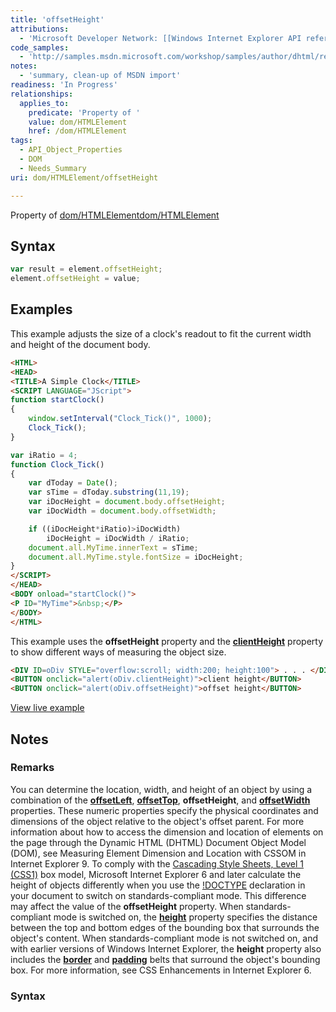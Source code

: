 ```yaml
---
title: 'offsetHeight'
attributions:
  - 'Microsoft Developer Network: [[Windows Internet Explorer API reference](http://msdn.microsoft.com/en-us/library/ie/hh828809%28v=vs.85%29.aspx) Article]'
code_samples:
  - 'http://samples.msdn.microsoft.com/workshop/samples/author/dhtml/refs/offsetHeight.htm'
notes:
  - 'summary, clean-up of MSDN import'
readiness: 'In Progress'
relationships:
  applies_to:
    predicate: 'Property of '
    value: dom/HTMLElement
    href: /dom/HTMLElement
tags:
  - API_Object_Properties
  - DOM
  - Needs_Summary
uri: dom/HTMLElement/offsetHeight

---
```

Property of [dom/HTMLElement](/dom/HTMLElement)[dom/HTMLElement](/dom/HTMLElement)

## Syntax

``` js
var result = element.offsetHeight;
element.offsetHeight = value;
```

## Examples

This example adjusts the size of a clock's readout to fit the current width and height of the document body.

``` html
<HTML>
<HEAD>
<TITLE>A Simple Clock</TITLE>
<SCRIPT LANGUAGE="JScript">
function startClock()
{
    window.setInterval("Clock_Tick()", 1000);
    Clock_Tick();
}

var iRatio = 4;
function Clock_Tick()
{
    var dToday = Date();
    var sTime = dToday.substring(11,19);
    var iDocHeight = document.body.offsetHeight;
    var iDocWidth = document.body.offsetWidth;

    if ((iDocHeight*iRatio)>iDocWidth)
        iDocHeight = iDocWidth / iRatio;
    document.all.MyTime.innerText = sTime;
    document.all.MyTime.style.fontSize = iDocHeight;
}
</SCRIPT>
</HEAD>
<BODY onload="startClock()">
<P ID="MyTime">&nbsp;</P>
</BODY>
</HTML>
```

This example uses the **offsetHeight** property and the [**clientHeight**](/dom/HTMLElement/clientHeight) property to show different ways of measuring the object size.

``` html
<DIV ID=oDiv STYLE="overflow:scroll; width:200; height:100"> . . . </DIV>
<BUTTON onclick="alert(oDiv.clientHeight)">client height</BUTTON>
<BUTTON onclick="alert(oDiv.offsetHeight)">offset height</BUTTON>
```

[View live example](http://samples.msdn.microsoft.com/workshop/samples/author/dhtml/refs/offsetHeight.htm)

## Notes

### Remarks

You can determine the location, width, and height of an object by using a combination of the [**offsetLeft**](/dom/HTMLElement/offsetLeft), [**offsetTop**](/dom/HTMLElement/offsetTop), **offsetHeight**, and [**offsetWidth**](/dom/HTMLElement/offsetWidth) properties. These numeric properties specify the physical coordinates and dimensions of the object relative to the object's offset parent. For more information about how to access the dimension and location of elements on the page through the Dynamic HTML (DHTML) Document Object Model (DOM), see Measuring Element Dimension and Location with CSSOM in Internet Explorer 9. To comply with the [Cascading Style Sheets, Level 1 (CSS1)](http://go.microsoft.com/fwlink/p/?linkid=203774) box model, Microsoft Internet Explorer 6 and later calculate the height of objects differently when you use the [!DOCTYPE](/html/elements/!DOCTYPE) declaration in your document to switch on standards-compliant mode. This difference may affect the value of the **offsetHeight** property. When standards-compliant mode is switched on, the [**height**](/css/properties/height) property specifies the distance between the top and bottom edges of the bounding box that surrounds the object's content. When standards-compliant mode is not switched on, and with earlier versions of Windows Internet Explorer, the **height** property also includes the [**border**](/css/properties/border) and [**padding**](/css/properties/padding) belts that surround the object's bounding box. For more information, see CSS Enhancements in Internet Explorer 6.

### Syntax
